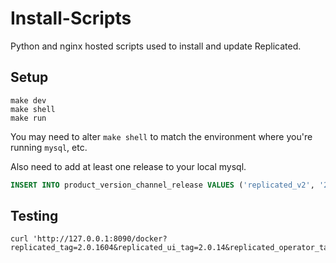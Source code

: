 Install-Scripts
===============

Python and nginx hosted scripts used to install and update Replicated.

## Setup

```
make dev
make shell
make run
```

You may need to alter `make shell` to match the environment where you're running `mysql`, etc.

Also need to add at least one release to your local mysql. 

```sql
INSERT INTO product_version_channel_release VALUES ('replicated_v2', '2.9.3', 'stable', NOW());
```

## Testing

```
curl 'http://127.0.0.1:8090/docker?replicated_tag=2.0.1604&replicated_ui_tag=2.0.14&replicated_operator_tag=2.0.13'
```
